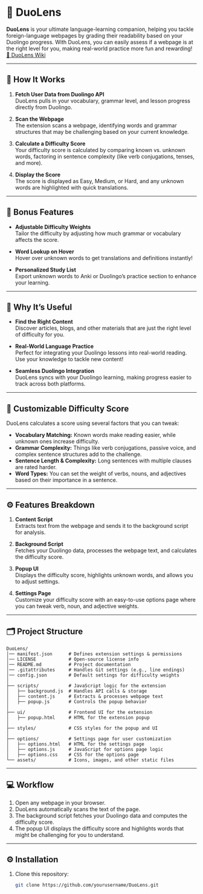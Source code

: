 # 🦉 DuoLens

**DuoLens** is your ultimate language-learning companion, helping you tackle foreign-language webpages by grading their readability based on your Duolingo progress. With DuoLens, you can easily assess if a webpage is at the right level for you, making real-world practice more fun and rewarding! [📑 DuoLens Wiki](https://github.com/mccabematthew/DuoLens/wiki)

---



## 🚀 **How It Works**

1. **Fetch User Data from Duolingo API**  
   DuoLens pulls in your vocabulary, grammar level, and lesson progress directly from Duolingo.

2. **Scan the Webpage**  
   The extension scans a webpage, identifying words and grammar structures that may be challenging based on your current knowledge.

3. **Calculate a Difficulty Score**  
   Your difficulty score is calculated by comparing known vs. unknown words, factoring in sentence complexity (like verb conjugations, tenses, and more).

4. **Display the Score**  
   The score is displayed as Easy, Medium, or Hard, and any unknown words are highlighted with quick translations.

---

## 🎉 **Bonus Features**

- **Adjustable Difficulty Weights**  
  Tailor the difficulty by adjusting how much grammar or vocabulary affects the score.

- **Word Lookup on Hover**  
  Hover over unknown words to get translations and definitions instantly!

- **Personalized Study List**  
  Export unknown words to Anki or Duolingo’s practice section to enhance your learning.

---

## 🌟 **Why It’s Useful**

- **Find the Right Content**  
  Discover articles, blogs, and other materials that are just the right level of difficulty for you.

- **Real-World Language Practice**  
  Perfect for integrating your Duolingo lessons into real-world reading. Use your knowledge to tackle new content!

- **Seamless Duolingo Integration**  
  DuoLens syncs with your Duolingo learning, making progress easier to track across both platforms.

---

## 🧠 **Customizable Difficulty Score**

DuoLens calculates a score using several factors that you can tweak:

- **Vocabulary Matching:** Known words make reading easier, while unknown ones increase difficulty.
- **Grammar Complexity:** Things like verb conjugations, passive voice, and complex sentence structures add to the challenge.
- **Sentence Length & Complexity:** Long sentences with multiple clauses are rated harder.
- **Word Types:** You can set the weight of verbs, nouns, and adjectives based on their importance in a sentence.

---

## ⚙️ **Features Breakdown**

1. **Content Script**  
   Extracts text from the webpage and sends it to the background script for analysis.

2. **Background Script**  
   Fetches your Duolingo data, processes the webpage text, and calculates the difficulty score.

3. **Popup UI**  
   Displays the difficulty score, highlights unknown words, and allows you to adjust settings.

4. **Settings Page**  
   Customize your difficulty score with an easy-to-use options page where you can tweak verb, noun, and adjective weights.

---

## 🗂️ **Project Structure**

```
DuoLens/
│── manifest.json      # Defines extension settings & permissions
│── LICENSE            # Open-source license info
│── README.md          # Project documentation
│── .gitattributes     # Handles Git settings (e.g., line endings)
│── config.json        # Default settings for difficulty weights
│
├── scripts/           # JavaScript logic for the extension
│   ├── background.js  # Handles API calls & storage
│   ├── content.js     # Extracts & processes webpage text
│   ├── popup.js       # Controls the popup behavior
│
├── ui/                # Frontend UI for the extension
│   ├── popup.html     # HTML for the extension popup
│
├── styles/            # CSS styles for the popup and UI
│
├── options/           # Settings page for user customization
│   ├── options.html   # HTML for the settings page
│   ├── options.js     # JavaScript for options page logic
│   ├── options.css    # CSS for the options page
└── assets/            # Icons, images, and other static files
```

---

## 💻 **Workflow**

1. Open any webpage in your browser.
2. DuoLens automatically scans the text of the page.
3. The background script fetches your Duolingo data and computes the difficulty score.
4. The popup UI displays the difficulty score and highlights words that might be challenging for you to understand.

---

## ⚙️ **Installation**

1. Clone this repository:
   ```bash
   git clone https://github.com/yourusername/DuoLens.git
